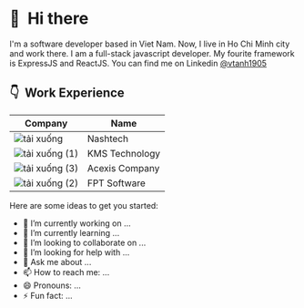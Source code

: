 # 👋 &nbsp;Hi there
I'm a software developer based in Viet Nam. Now, I live in Ho Chi Minh city and work there. I am a full-stack javascript developer. My fourite framework is ExpressJS and ReactJS. You can find me on Linkedin [@vtanh1905](https://www.linkedin.com/in/vtanh1905)

## 👇 &nbsp;Work Experience
Company                                                                                                                 | Name
------------- | -------------
![tải xuống](https://user-images.githubusercontent.com/49771724/187824613-65d734b8-530b-4b83-bf62-546cd436a2b7.png)     | Nashtech
![tải xuống (1)](https://user-images.githubusercontent.com/49771724/187824778-c40cbbd7-4e5d-4a54-ace5-b7835e36e8f9.png) | KMS Technology
![tải xuống (3)](https://user-images.githubusercontent.com/49771724/187825014-4247b01d-e104-42be-a1ac-2a38c207dcd4.png) | Acexis Company
![tải xuống (2)](https://user-images.githubusercontent.com/49771724/187824908-38f2c171-2f40-4969-be75-a63a95e1600d.png) | FPT Software

Here are some ideas to get you started:

- 🔭 I’m currently working on ...
- 🌱 I’m currently learning ...
- 👯 I’m looking to collaborate on ...
- 🤔 I’m looking for help with ...
- 💬 Ask me about ...
- 📫 How to reach me: ...
- 😄 Pronouns: ...
- ⚡ Fun fact: ...
